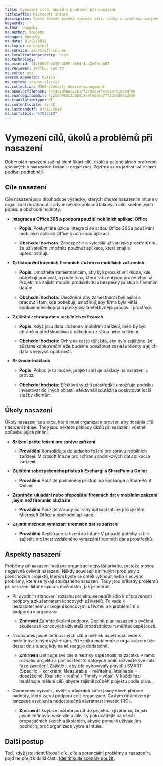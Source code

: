 ```yaml
---
title: Vymezení cílů, úkolů a problémů při nasazení
titleSuffix: Microsoft Intune
description: Tento článek pomáhá vymezit cíle, úkoly a problémy spojené s cloudovou implementací Microsoft Intune.
keywords: ''
author: dougeby
ms.author: dougeby
manager: dougeby
ms.date: 01/02/2018
ms.topic: conceptual
ms.service: microsoft-intune
ms.localizationpriority: high
ms.technology: ''
ms.assetid: 24cf9d97-db39-4b95-a664-4aa2e33edb87
ms.reviewer: jeffbu, cgerth
ms.suite: ems
search.appverid: MET150
ms.custom: intune-classic
ms.collection: M365-identity-device-management
ms.openlocfilehash: 8cc4a109aac22617f2785a74de701e4d1d7bdf09
ms.sourcegitcommit: 7c251948811b8b817e9fe590b77f23aed95b2d4e
ms.translationtype: MT
ms.contentlocale: cs-CZ
ms.lasthandoff: 07/15/2019
ms.locfileid: "67885019"
---
```

# <a name="determine-deployment-goals-objectives-and-challenges"></a>Vymezení cílů, úkolů a problémů při nasazení

Dobrý plán nasazení začíná identifikací cílů, úkolů a potenciálních problémů spojených s nasazením řešení v organizaci. Pojďme se na jednotlivé oblasti podívat podrobněji.

## <a name="deployment-goals"></a>Cíle nasazení

Cíle nasazení jsou dlouhodobé výsledky, kterých chcete nasazením Intune v organizaci dosáhnout. Tady je několik příkladů takových cílů, včetně jejich popisu a obchodní hodnoty.

- **Integrace s Office 365 a podpora použití mobilních aplikací Office**

  - **Popis:** Poskytněte úzkou integraci se sadou Office 365 a používání mobilních aplikací Office s ochranou aplikací.

  - **Obchodní hodnota:** Zabezpečte a vylepšili uživatelské prostředí tím, že uživatelům umožníte používat aplikace, které znají a upřednostňují.

- **Zpřístupnění interních firemních služeb na mobilních zařízeních**

  - **Popis:** Umožněte zaměstnancům, aby byli produktivní všude, kde potřebují pracovat, a podle toho, která zařízení jsou pro ně vhodná. Projekt má zajistit mobilní produktivitu a bezpečný přístup k firemním datům.

  - **Obchodní hodnota:** Umožnění, aby zaměstnanci byli agilní a pracovali tam, kde potřebují, umožňují, aby firma byla větší konkurenceschopná a poskytovala efektivnější pracovní prostředí.

- **Zajištění ochrany dat v mobilních zařízeních**

  - **Popis:** Když jsou data uložená v mobilním zařízení, měla by být chráněná před škodlivou a náhodnou ztrátou nebo sdílením.

  - **Obchodní hodnota:** Ochrana dat je důležitá, aby bylo zajištěno, že zůstane konkurenční a že budeme považovat za naše klienty a jejich data s nejvyšší opatrností.

- **Snižování nákladů**

  - **Popis:** Pokud je to možné, projekt snižuje náklady na nasazení a provoz.

  - **Obchodní hodnota:** Efektivní využití prostředků umožňuje podniku investovat do jiných oblastí, efektivněji soutěžit a poskytovat lepší služby klientům.

## <a name="deployment-objectives"></a>Úkoly nasazení

Úkoly nasazení jsou akce, které musí organizace provést, aby dosáhla cílů nasazení Intune. Tady jsou některé příklady úkolů při nasazení, včetně způsobu jejich plnění.

- **Snížení počtu řešení pro správu zařízení**

  - **Provádění** Konsolidujte do jednoho řešení pro správu mobilních zařízení: Microsoft Intune pro ochranu podnikových dat aplikací a zařízení.

- **Zajištění zabezpečeného přístup k Exchangi a SharePointu Online**

  - **Provádění** Použijte podmíněný přístup pro Exchange a SharePoint Online.

- **Zabránění ukládání nebo přeposílání firemních dat v mobilním zařízení jiným než firemním službám**

  - **Provádění** Použijte zásady ochrany aplikací Intune pro systém Microsoft Office a obchodní aplikace.

- **Zajistit možnost vymazání firemních dat ze zařízení**

  - **Provádění** Registrace zařízení do Intune V případě potřeby si tím zajistíte možnost vzdáleného vymazání firemních dat a prostředků.

## <a name="deployment-challenges"></a>Aspekty nasazení

Problémy při nasazení mají pro organizaci nejvyšší prioritu, protože mohou negativně ovlivnit nasazení. Někdy souvisejí s minulými problémy z předchozích projektů, kterým byste se chtěli vyhnout, nebo s novými problémy, které se týkají současného nasazení. Tady jsou příklady problémů při nasazení Intune spolu s možnostmi, jak je zmírnit.

- Při úvodním stanovení rozsahu projektu se nepřihlédlo k připravenosti podpory a zkušenostem koncových uživatelů. To vede k nedostatečnému osvojení koncovými uživateli a k problémům s podporou v organizaci.

  - **Zmírnění** Zahrňte školení podpory. Doplnit plán nasazení o ověření zkušeností koncových uživatelů prostřednictvím měřítek úspěšnosti.

- Nedostatek jasně definovaných cílů a měřítek úspěšnosti vede k nedefinovatelným výsledkům. Při vzniku problémů se organizace může dostat do situace, kdy na ně reaguje dodatečně.

  - **Zmírnění** Definujte své cíle a metriky úspěšnosti na začátku v rámci rozsahu projektu a pomocí těchto datových bodů rozveďte své další fáze zavedení. Zajistěte, aby cíle vyhovovaly pravidlu SMART (Specific = konkrétní, Measurable = měřitelné, Attainable = dosažitelné, Realistic = reálné a Timely = včas). V každé fázi naplánujte měření cílů, abyste zajistili průběh projektu podle plánu.

- Opomenete vytvořit , ověřit a důsledně sdílet jasný návrh přidané hodnoty, který zajistí podporu celé organizace. Častým důsledkem je omezené osvojení a nedostatečná návratnost investic (ROI).

  - **Zmírnění** I když se můžete pustit do projektu, ujistěte se, že jste jasně definovali vaše cíle a cíle. Ty pak uvádějte na všech propagačních akcích a školeních, abyste pomohli uživatelům pochopit, proč organizace vybrala Intune.

## <a name="next-steps"></a>Další postup

Teď, když jste identifikovali cíle, cíle a potenciální problémy s nasazením, pojďme přejít k další části: [Identifikujte scénáře použití](planning-guide-scenarios.md).

